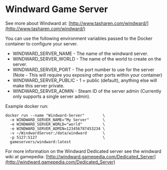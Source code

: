 # Windward Game Server

See more about Windward at: [http://www.tasharen.com/windward/](http://www.tasharen.com/windward/)


You can use the following environment variables passed to the Docker container to configure your server.

* WINDWARD_SERVER_NAME - The name of the windward server.
* WINDWARD_SERVER_WORLD - The name of the world to create on the server.
* WINDWARD_SERVER_PORT - The port number to use for the server (Note - This will require you exposing other ports within your container)
* WINDWARD_SERVER_PUBLIC - 1 = public (default), anything else will make this server private.
* WINDWARD_SERVER_ADMIN - Steam ID of the server admin (Currently only supports a single server admin).

Example docker run:
```
docker run --name "Windward-Server"        \
  -e WINDWARD_SERVER_NAME="My Server"      \
  -e WINDWARD_SERVER_WORLD="world"         \
  -e WINDWARD_SERVER_ADMIN=123456787453234 \
  -v ~/WindwardServer:/data/windward       \
  -p 5127:5127                             \
  gameservers/windward:latest
```

For more information on the Windward Dedicated server see the windward wiki at gamepedia: [http://windward.gamepedia.com/Dedicated_Server](http://windward.gamepedia.com/Dedicated_Server)
